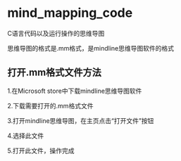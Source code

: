 # mind_mapping_code
C语言代码以及运行操作的思维导图

思维导图的格式是.mm格式，是mindline思维导图软件的格式
## 打开.mm格式文件方法
1.在Microsoft store中下载mindline思维导图软件

2.下载需要打开的.mm格式文件

3.打开mindline思维导图，在主页点击“打开文件”按钮

4.选择此文件

5.打开此文件，操作完成
